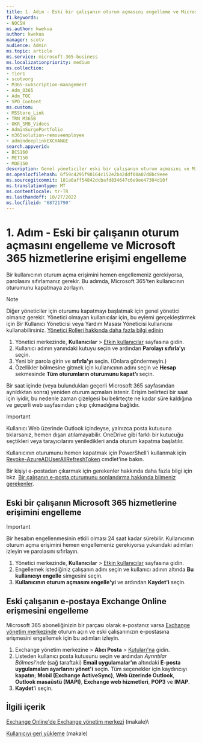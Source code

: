 ```yaml
---
title: 1. Adım - Eski bir çalışanın oturum açmasını engelleme ve Microsoft 365 hizmetlerine erişimi engelleme
f1.keywords:
- NOCSH
ms.author: kwekua
author: kwekua
manager: scotv
audience: Admin
ms.topic: article
ms.service: microsoft-365-business
ms.localizationpriority: medium
ms.collection:
- Tier1
- scotvorg
- M365-subscription-management
- Adm_O365
- Adm_TOC
- SPO_Content
ms.custom:
- MSStore_Link
- TRN_M365B
- OKR_SMB_Videos
- AdminSurgePortfolio
- m365solution-removeemployee
- admindeeplinkEXCHANGE
search.appverid:
- BCS160
- MET150
- MOE150
description: Genel yöneticiler eski bir çalışanın oturum açmasını ve Microsoft 365 hizmetlerine erişimini engelleyebilir.
ms.openlocfilehash: 6f59c4295f98164c152e2b42ddf08a07d8bc9eee
ms.sourcegitcommit: 181a0aff54842dcbafd834647c6e9ee47304d10f
ms.translationtype: MT
ms.contentlocale: tr-TR
ms.lasthandoff: 10/27/2022
ms.locfileid: "68721790"
---
```

# <a name="step-1---prevent-a-former-employee-from-logging-in-and-block-access-to-microsoft-365-services"></a>1. Adım - Eski bir çalışanın oturum açmasını engelleme ve Microsoft 365 hizmetlerine erişimi engelleme

Bir kullanıcının oturum açma erişimini hemen engellemeniz gerekiyorsa, parolasını sıfırlamanız gerekir. Bu adımda, Microsoft 365'ten kullanıcının oturumunu kapatmaya zorlayın.

> [!NOTE]
> Diğer yöneticiler için oturumu kapatmayı başlatmak için genel yönetici olmanız gerekir. Yönetici olmayan kullanıcılar için, bu eylemi gerçekleştirmek için Bir Kullanıcı Yöneticisi veya Yardım Masası Yöneticisi kullanıcısı kullanabilirsiniz. [Yönetici Rolleri hakkında daha fazla bilgi edinin](about-admin-roles.md)

1. Yönetici merkezinde, **Kullanıcılar** \> <a href="https://go.microsoft.com/fwlink/p/?linkid=834822" target="_blank">Etkin kullanıcılar</a> sayfasına gidin.
2. Kullanıcı adının yanındaki kutuyu seçin ve ardından **Parolayı sıfırla'yı** seçin.
3. Yeni bir parola girin ve **sıfırla'yı** seçin. (Onlara göndermeyin.)
4. Özellikler bölmesine gitmek için kullanıcının adını seçin ve **Hesap** sekmesinde **Tüm oturumların oturumunu kapat'ı** seçin.

Bir saat içinde (veya bulundukları geçerli Microsoft 365 sayfasından ayrıldıktan sonra) yeniden oturum açmaları istenir. Erişim belirteci bir saat için iyidir, bu nedenle zaman çizelgesi bu belirteçte ne kadar süre kaldığına ve geçerli web sayfasından çıkıp çıkmadığına bağlıdır.
  
> [!IMPORTANT]
> Kullanıcı Web üzerinde Outlook içindeyse, yalnızca posta kutusuna tıklarsanız, hemen dışarı atılamayabilir. OneDrive gibi farklı bir kutucuğu seçtikleri veya tarayıcılarını yeniledikleri anda oturum kapatma başlatılır.
  
Kullanıcının oturumunu hemen kapatmak için PowerShell'i kullanmak için [Revoke-AzureADUserAllRefreshToken](/powershell/module/azuread/revoke-azureaduserallrefreshtoken) cmdlet'ine bakın.
  
Bir kişiyi e-postadan çıkarmak için gerekenler hakkında daha fazla bilgi için bkz. [Bir çalışanın e-posta oturumunu sonlandırma hakkında bilmeniz gerekenler](remove-former-employee-step-7.md#what-you-need-to-know-about-terminating-an-employees-email-session).

## <a name="block-a-former-employees-access-to-microsoft-365-services"></a>Eski bir çalışanın Microsoft 365 hizmetlerine erişimini engelleme

> [!IMPORTANT]
 > Bir hesabın engellenmesinin etkili olması 24 saat kadar sürebilir. Kullanıcının oturum açma erişimini hemen engellemeniz gerekiyorsa yukarıdaki adımları izleyin ve parolasını sıfırlayın.

1. Yönetici merkezinde, **Kullanıcılar** \> <a href="https://go.microsoft.com/fwlink/p/?linkid=834822" target="_blank">Etkin kullanıcılar</a> sayfasına gidin.
2. Engellemek istediğiniz çalışanın adını seçin ve kullanıcı adının altında **Bu kullanıcıyı engelle** simgesini seçin.
3. **Kullanıcının oturum açmasını engelle'yi** ve ardından **Kaydet'i** seçin.

## <a name="block-a-former-employees-access-to-email-exchange-online"></a>Eski çalışanın e-postaya Exchange Online erişmesini engelleme

Microsoft 365 aboneliğinizin bir parçası olarak e-postanız varsa <a href="https://go.microsoft.com/fwlink/p/?linkid=2059104" target="_blank">Exchange yönetim merkezinde</a> oturum açın ve eski çalışanınızın e-postasına erişmesini engellemek için bu adımları izleyin.
  
1. Exchange yönetim merkezine > **Alıcı Posta** \> <a href="https://go.microsoft.com/fwlink/?linkid=2183135" target="_blank">Kutuları'na</a> gidin.
1. Listeden kullanıcı posta kutusunu seçin ve ardından *Ayrıntılar Bölmesi'nde* (sağ taraftaki) **Email uygulamalar'ın** altındaki **E-posta uygulamaları ayarlarını yönet'i** seçin. Tüm seçenekler için kaydırıcıyı **kapatın**; **Mobil (Exchange ActiveSync)**, **Web üzerinde Outlook**, **Outlook masaüstü (MAPI)**, **Exchange web hizmetleri**, **POP3** ve **IMAP**.
1. **Kaydet**'i seçin.

## <a name="related-content"></a>İlgili içerik

[Exchange Online'de Exchange yönetim merkezi](/exchange/exchange-admin-center) (makale)\

[Kullanıcıyı geri yükleme](restore-user.md) (makale)
